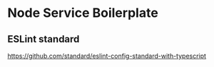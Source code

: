 # Node Service Boilerplate

## ESLint standard

https://github.com/standard/eslint-config-standard-with-typescript
